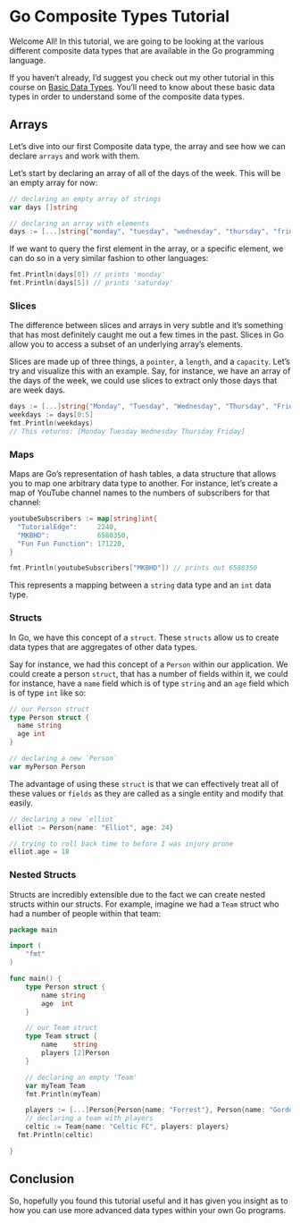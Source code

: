 # Go Composite Types Tutorial

Welcome All! In this tutorial, we are going to be looking at the various different composite data types that are available in the Go programming language.

If you haven’t already, I’d suggest you check out my other tutorial in this course on [Basic Data Types](https://github.com/ntthang-dev/golang-tutorial/tree/main/beginner/basic-types). You’ll need to know about these basic data types in order to understand some of the composite data types.

## Arrays

Let’s dive into our first Composite data type, the array and see how we can declare `arrays` and work with them.

Let’s start by declaring an array of all of the days of the week. This will be an empty array for now:

```go
// declaring an empty array of strings
var days []string

// declaring an array with elements
days := [...]string{"monday", "tuesday", "wednesday", "thursday", "friday", "saturday", "sunday"}
```

If we want to query the first element in the array, or a specific element, we can do so in a very similar fashion to other languages:

```go
fmt.Println(days[0]) // prints 'monday'
fmt.Println(days[5]) // prints 'saturday'
```

### Slices

The difference between slices and arrays in very subtle and it’s something that has most definitely caught me out a few times in the past. Slices in Go allow you to access a subset of an underlying array’s elements.

Slices are made up of three things, a `pointer`, a `length`, and a `capacity`. Let’s try and visualize this with an example. Say, for instance, we have an array of the days of the week, we could use slices to extract only those days that are week days.

```go
days := [...]string{"Monday", "Tuesday", "Wednesday", "Thursday", "Friday", "Saturday", "Sunday"}
weekdays := days[0:5]
fmt.Println(weekdays)
// This returns: [Monday Tuesday Wednesday Thursday Friday]
```

### Maps

Maps are Go’s representation of hash tables, a data structure that allows you to map one arbitrary data type to another. For instance, let’s create a map of YouTube channel names to the numbers of subscribers for that channel:

```go
youtubeSubscribers := map[string]int{
  "TutorialEdge":     2240,
  "MKBHD":            6580350,
  "Fun Fun Function": 171220,
}

fmt.Println(youtubeSubscribers["MKBHD"]) // prints out 6580350
```

This represents a mapping between a `string` data type and an `int` data type.

### Structs

In Go, we have this concept of a `struct`. These `structs` allow us to create data types that are aggregates of other data types.

Say for instance, we had this concept of a `Person` within our application. We could create a person `struct`, that has a number of fields within it, we could for instance, have a `name` field which is of type `string` and an `age` field which is of type `int` like so:

```go
// our Person struct
type Person struct {
  name string
  age int
}

// declaring a new `Person`
var myPerson Person
```

The advantage of using these `struct` is that we can effectively treat all of these values or `fields` as they are called as a single entity and modify that easily.

```go
// declaring a new `elliot`
elliot := Person{name: "Elliot", age: 24}

// trying to roll back time to before I was injury prone
elliot.age = 18
```

### Nested Structs

Structs are incredibly extensible due to the fact we can create nested structs within our structs. For example, imagine we had a `Team` struct who had a number of people within that team:

```go
package main

import (
    "fmt"
)

func main() {
    type Person struct {
        name string
        age  int
    }

    // our Team struct
    type Team struct {
        name    string
        players [2]Person
    }

    // declaring an empty 'Team'
    var myTeam Team
    fmt.Println(myTeam)

    players := [...]Person{Person{name: "Forrest"}, Person{name: "Gordon"}}
    // declaring a team with players
    celtic := Team{name: "Celtic FC", players: players}
  fmt.Println(celtic)

}
```

## Conclusion

So, hopefully you found this tutorial useful and it has given you insight as to how you can use more advanced data types within your own Go programs.